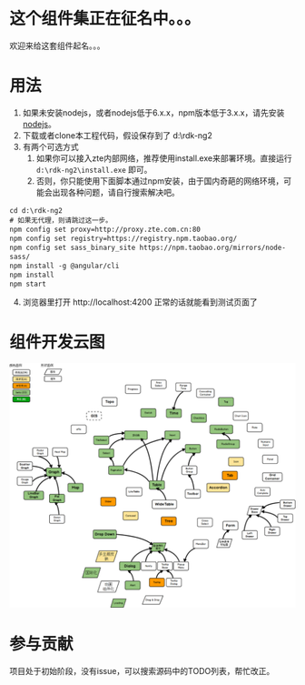 # 这个组件集正在征名中。。。
欢迎来给这套组件起名。。。


# 用法
1. 如果未安装nodejs，或者nodejs低于6.x.x，npm版本低于3.x.x，请先安装[nodejs](nodejs.cn)。
2. 下载或者clone本工程代码，假设保存到了 d:\rdk-ng2
3. 有两个可选方式
    1. 如果你可以接入zte内部网络，推荐使用install.exe来部署环境。直接运行 `d:\rdk-ng2\install.exe` 即可。
    2. 否则，你只能使用下面脚本通过npm安装，由于国内奇葩的网络环境，可能会出现各种问题，请自行搜索解决吧。
```
cd d:\rdk-ng2
# 如果无代理，则请跳过这一步。
npm config set proxy=http://proxy.zte.com.cn:80
npm config set registry=https://registry.npm.taobao.org/
npm config set sass_binary_site https://npm.taobao.org/mirrors/node-sass/
npm install -g @angular/cli
npm install
npm start
```

4. 浏览器里打开 http://localhost:4200 正常的话就能看到测试页面了

# 组件开发云图
![](comp-map.png)

# 参与贡献
项目处于初始阶段，没有issue，可以搜索源码中的TODO列表，帮忙改正。